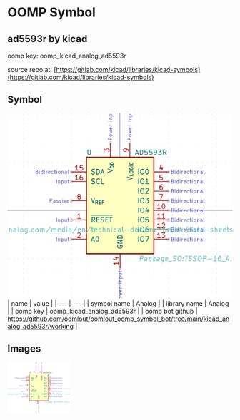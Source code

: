 # OOMP Symbol  
## ad5593r  by kicad  
  
oomp key: oomp_kicad_analog_ad5593r  
  
source repo at: [https://gitlab.com/kicad/libraries/kicad-symbols](https://gitlab.com/kicad/libraries/kicad-symbols)  
## Symbol  
  
[![working.png](working_600.png)](working.png)  
| name | value | 
| --- | --- | 
| symbol name | Analog | 
| library name | Analog | 
| oomp key | oomp_kicad_analog_ad5593r | 
| oomp bot github | https://github.com/oomlout/oomlout_oomp_symbol_bot/tree/main/kicad_analog_ad5593r/working | 
## Images  
  
[![working.png](working_140.png)](working.png)  
